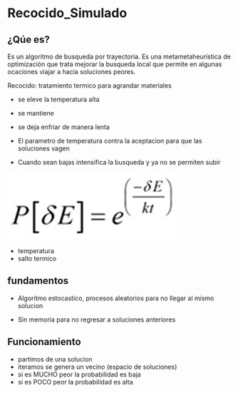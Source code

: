 # Recocido_Simulado

## ¿Qúe es?

Es un algoritmo de busqueda por trayectoria.
Es una metametaheurística de optimización que trata mejorar la busqueda local que permite en algunas ocaciones viajar a hacia soluciones peores.

Recocido: tratamiento termico para agrandar materiales

- se eleve la temperatura alta
- se mantiene 
- se deja enfriar de manera lenta


- El parametro de temperatura contra la aceptacion
para que las soluciones vagen
- Cuando sean bajas intensifica la busqueda y
 ya no se permiten subir

 ![imagen](rs.png)
 
- temperatura
- salto termico

## fundamentos
- Algoritmo estocastico, procesos aleatorios para
no llegar al mismo solucion

- Sin memoria para no regresar a soluciones anteriores

## Funcionamiento
- partimos de una solucion
- iteramos se genera un vecino (espacio de soluciones)
- si es MUCHO peor la probabilidad es baja
- si es POCO peor la probabilidad es alta
